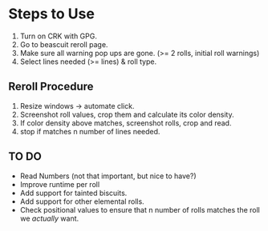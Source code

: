 # Steps to Use
1) Turn on CRK with GPG.
2) Go to beascuit reroll page. 
3) Make sure all warning pop ups are gone. (>= 2 rolls, initial roll warnings)
4) Select lines needed (>= lines) & roll type. 

## Reroll Procedure
1) Resize windows -> automate click.
2) Screenshot roll values, crop them and calculate its color density.
3) If color density above matches, screenshot rolls, crop and read.
4) stop if matches n number of lines needed.

## TO DO
* Read Numbers (not that important, but nice to have?)
* Improve runtime per roll
* Add support for tainted biscuits.
* Add support for other elemental rolls.
* Check positional values to ensure that n number of rolls matches the roll we _actually_ want. 
